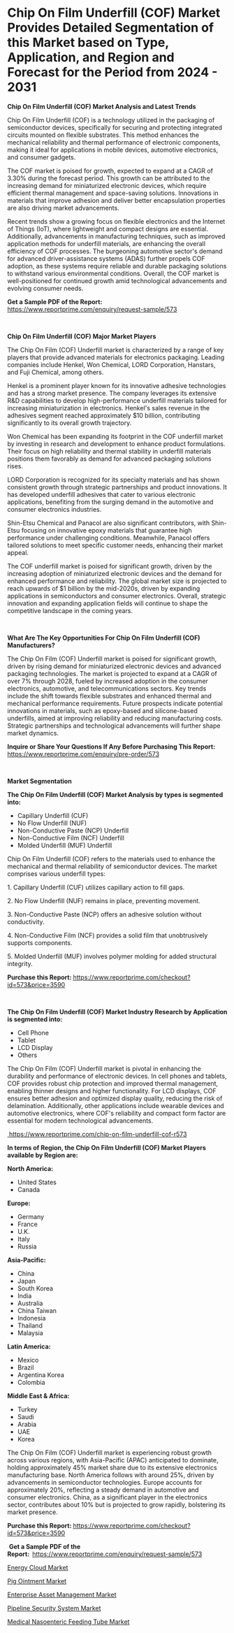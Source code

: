 <p><h1>Chip On Film Underfill (COF) Market Provides Detailed Segmentation of this Market based on Type, Application, and Region and Forecast for the Period from 2024 - 2031</h1></p><p><strong>Chip On Film Underfill (COF) Market Analysis and Latest Trends</strong></p>
<p><p>Chip On Film Underfill (COF) is a technology utilized in the packaging of semiconductor devices, specifically for securing and protecting integrated circuits mounted on flexible substrates. This method enhances the mechanical reliability and thermal performance of electronic components, making it ideal for applications in mobile devices, automotive electronics, and consumer gadgets. </p><p>The COF market is poised for growth, expected to expand at a CAGR of 3.30% during the forecast period. This growth can be attributed to the increasing demand for miniaturized electronic devices, which require efficient thermal management and space-saving solutions. Innovations in materials that improve adhesion and deliver better encapsulation properties are also driving market advancements. </p><p>Recent trends show a growing focus on flexible electronics and the Internet of Things (IoT), where lightweight and compact designs are essential. Additionally, advancements in manufacturing techniques, such as improved application methods for underfill materials, are enhancing the overall efficiency of COF processes. The burgeoning automotive sector's demand for advanced driver-assistance systems (ADAS) further propels COF adoption, as these systems require reliable and durable packaging solutions to withstand various environmental conditions. Overall, the COF market is well-positioned for continued growth amid technological advancements and evolving consumer needs.</p></p>
<p><strong>Get a Sample PDF of the Report:&nbsp;</strong> <a href="https://www.reportprime.com/enquiry/request-sample/573">https://www.reportprime.com/enquiry/request-sample/573</a></p>
<p>&nbsp;</p>
<p><strong>Chip On Film Underfill (COF) Major Market Players</strong></p>
<p><p>The Chip On Film (COF) Underfill market is characterized by a range of key players that provide advanced materials for electronics packaging. Leading companies include Henkel, Won Chemical, LORD Corporation, Hanstars, and Fuji Chemical, among others. </p><p>Henkel is a prominent player known for its innovative adhesive technologies and has a strong market presence. The company leverages its extensive R&D capabilities to develop high-performance underfill materials tailored for increasing miniaturization in electronics. Henkel's sales revenue in the adhesives segment reached approximately $10 billion, contributing significantly to its overall growth trajectory.</p><p>Won Chemical has been expanding its footprint in the COF underfill market by investing in research and development to enhance product formulations. Their focus on high reliability and thermal stability in underfill materials positions them favorably as demand for advanced packaging solutions rises.</p><p>LORD Corporation is recognized for its specialty materials and has shown consistent growth through strategic partnerships and product innovations. It has developed underfill adhesives that cater to various electronic applications, benefiting from the surging demand in the automotive and consumer electronics industries.</p><p>Shin-Etsu Chemical and Panacol are also significant contributors, with Shin-Etsu focusing on innovative epoxy materials that guarantee high performance under challenging conditions. Meanwhile, Panacol offers tailored solutions to meet specific customer needs, enhancing their market appeal.</p><p>The COF underfill market is poised for significant growth, driven by the increasing adoption of miniaturized electronic devices and the demand for enhanced performance and reliability. The global market size is projected to reach upwards of $1 billion by the mid-2020s, driven by expanding applications in semiconductors and consumer electronics. Overall, strategic innovation and expanding application fields will continue to shape the competitive landscape in the coming years.</p></p>
<p>&nbsp;</p>
<p><strong>What Are The Key Opportunities For Chip On Film Underfill (COF) Manufacturers?</strong></p>
<p><p>The Chip On Film (COF) Underfill market is poised for significant growth, driven by rising demand for miniaturized electronic devices and advanced packaging technologies. The market is projected to expand at a CAGR of over 7% through 2028, fueled by increased adoption in the consumer electronics, automotive, and telecommunications sectors. Key trends include the shift towards flexible substrates and enhanced thermal and mechanical performance requirements. Future prospects indicate potential innovations in materials, such as epoxy-based and silicone-based underfills, aimed at improving reliability and reducing manufacturing costs. Strategic partnerships and technological advancements will further shape market dynamics.</p></p>
<p><strong>Inquire or Share Your Questions If Any Before Purchasing This Report:</strong> <a href="https://www.reportprime.com/enquiry/pre-order/573">https://www.reportprime.com/enquiry/pre-order/573</a></p>
<p>&nbsp;</p>
<p><strong>Market Segmentation</strong></p>
<p><strong>The Chip On Film Underfill (COF) Market Analysis by types is segmented into:</strong></p>
<p><ul><li>Capillary Underfill (CUF)</li><li>No Flow Underfill (NUF)</li><li>Non-Conductive Paste (NCP) Underfill</li><li>Non-Conductive Film (NCF) Underfill</li><li>Molded Underfill (MUF) Underfill</li></ul></p>
<p><p>Chip On Film Underfill (COF) refers to the materials used to enhance the mechanical and thermal reliability of semiconductor devices. The market comprises various underfill types: </p><p>1. Capillary Underfill (CUF) utilizes capillary action to fill gaps.</p><p>2. No Flow Underfill (NUF) remains in place, preventing movement.</p><p>3. Non-Conductive Paste (NCP) offers an adhesive solution without conductivity.</p><p>4. Non-Conductive Film (NCF) provides a solid film that unobtrusively supports components.</p><p>5. Molded Underfill (MUF) involves polymer molding for added structural integrity.</p></p>
<p><strong>Purchase this Report:&nbsp;</strong><a href="https://www.reportprime.com/checkout?id=573&price=3590">https://www.reportprime.com/checkout?id=573&price=3590</a></p>
<p>&nbsp;</p>
<p><strong>The Chip On Film Underfill (COF) Market Industry Research by Application is segmented into:</strong></p>
<p><ul><li>Cell Phone</li><li>Tablet</li><li>LCD Display</li><li>Others</li></ul></p>
<p><p>The Chip On Film (COF) Underfill market is pivotal in enhancing the durability and performance of electronic devices. In cell phones and tablets, COF provides robust chip protection and improved thermal management, enabling thinner designs and higher functionality. For LCD displays, COF ensures better adhesion and optimized display quality, reducing the risk of delamination. Additionally, other applications include wearable devices and automotive electronics, where COF's reliability and compact form factor are essential for modern technological advancements.</p></p>
<p><a href="https://www.reportprime.com/chip-on-film-underfill-cof-r573">&nbsp;https://www.reportprime.com/chip-on-film-underfill-cof-r573</a></p>
<p><strong>In terms of Region, the Chip On Film Underfill (COF) Market Players available by Region are:</strong></p>
<p>
    <p> <strong> North America: </strong>
        <ul>
            <li>United States</li>
            <li>Canada</li>
        </ul>
        </p> 
    <p> <strong> Europe: </strong>
        <ul>
            <li>Germany</li>
            <li>France</li>
            <li>U.K.</li>
            <li>Italy</li>
            <li>Russia</li>
        </ul>
        </p> 
    <p> <strong> Asia-Pacific: </strong>
        <ul>
            <li>China</li>
            <li>Japan</li>
            <li>South Korea</li>
            <li>India</li>
            <li>Australia</li>
            <li>China Taiwan</li>
            <li>Indonesia</li>
            <li>Thailand</li>
            <li>Malaysia</li>
        </ul>
        </p> 
    <p> <strong> Latin America: </strong>
        <ul>
            <li>Mexico</li>
            <li>Brazil</li>
            <li>Argentina Korea</li>
            <li>Colombia</li>
        </ul>
        </p> 
    <p> <strong> Middle East & Africa: </strong>
        <ul>
            <li>Turkey</li>
            <li>Saudi</li>
            <li>Arabia</li>
            <li>UAE</li>
            <li>Korea</li>
        </ul>
    </p>
    </p>
<p><p>The Chip On Film (COF) Underfill market is experiencing robust growth across various regions, with Asia-Pacific (APAC) anticipated to dominate, holding approximately 45% market share due to its extensive electronics manufacturing base. North America follows with around 25%, driven by advancements in semiconductor technologies. Europe accounts for approximately 20%, reflecting a steady demand in automotive and consumer electronics. China, as a significant player in the electronics sector, contributes about 10% but is projected to grow rapidly, bolstering its market presence.</p></p>
<p><strong>Purchase this Report: </strong><a href="https://www.reportprime.com/checkout?id=573&price=3590">https://www.reportprime.com/checkout?id=573&price=3590</a></p>
<p>&nbsp;<strong>Get a Sample PDF of the Report:&nbsp;&nbsp;</strong><a href="https://www.reportprime.com/enquiry/request-sample/573">https://www.reportprime.com/enquiry/request-sample/573</a></p>
<p><strong></strong></p>
<p><p><a href="https://medium.com/@shjsi3663/energy-cloud-market-share-market-analysis-growth-trends-forecasts-for-period-from-2024-2031-3030eb7613c6">Energy Cloud Market</a></p><p><a href="https://www.linkedin.com/pulse/pig-ointment-market-size-share-competitive-landscape-trend-unvaf?trackingId=PdRqdYEvRSiOy%2B81pzYz3Q%3D%3D">Pig Ointment Market</a></p><p><a href="https://medium.com/@shjsi3663/enterprise-asset-management-market-industry-trends-and-forecast-for-period-from-2024-to-2031-22487bc02566">Enterprise Asset Management Market</a></p><p><a href="https://www.linkedin.com/pulse/pipeline-security-system-industry-analysis-report-its-market-jctyf?trackingId=a%2FB%2Fz6UvQ5e49h1nPQTd1g%3D%3D">Pipeline Security System Market</a></p><p><a href="https://issuu.com/reportprime-2/docs/medical-nasoenteric-feeding-tube-ma_fcf6518dccb29f">Medical Nasoenteric Feeding Tube Market</a></p></p>